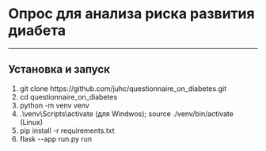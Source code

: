 <h1>Опрос для анализа риска развития диабета</h1>
<hr>
<h2>Установка и запуск</h2>
<ol>
  <li>git clone https://github.com/juhc/questionnaire_on_diabetes.git</li>
  <li>cd questionnaire_on_diabetes
  <li>python -m venv venv</li>
  <li>.\venv\Scripts\activate (для Windwos); source ./venv/bin/activate (Linux)</li>
  <li>pip install -r requirements.txt</li>
  <li>flask --app run.py run</li>
</ol>

